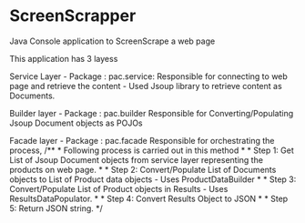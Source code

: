 # ScreenScrapper
Java Console application to ScreenScrape a web page

This application has 3 layess

Service Layer - Package : pac.service:
Responsible for connecting to web page and retrieve the content - Used Jsoup library to retrieve content as Documents.

Builder layer - Package : pac.builder
Responsible for Converting/Populating Jsoup Document objects as POJOs

Facade layer - Package : pac.facade
Responsible for orchestrating the process, 
/**
	 * Following process is carried out in this method
	 * 
	 * Step 1: Get List of Jsoup Document objects from service layer representing the products on web page.
	 * 
	 * Step 2: Convert/Populate List of Documents objects to List of Product data objects - Uses ProductDataBuilder
	 * 
	 * Step 3: Convert/Populate List of Product objects in Results - Uses ResultsDataPopulator.
	 * 
	 * Step 4: Convert Results Object to JSON
	 * 
	 * Step 5: Return JSON string.
	 */
